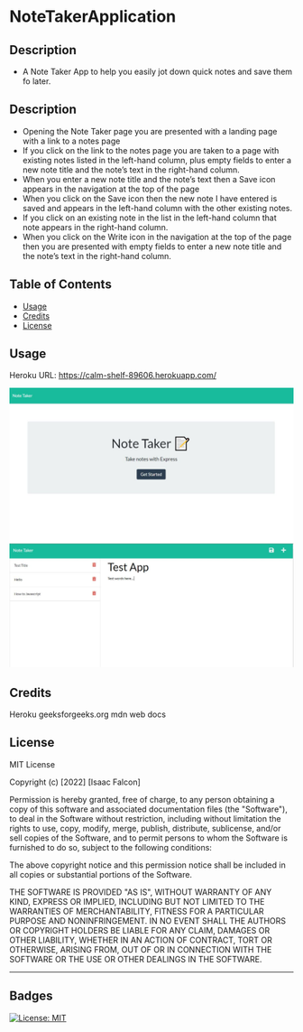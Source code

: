 # NoteTakerApplication

## Description

- A Note Taker App to help you easily jot down quick notes and save them fo later.

## Description

- Opening the Note Taker page you are presented with a landing page with a link to a notes page
- If you click on the link to the notes page you are taken to a page with existing notes listed in the left-hand column, plus empty fields to enter a new note title and the note’s text in the right-hand column.
- When you enter a new note title and the note’s text then a Save icon appears in the navigation at the top of the page
- When you click on the Save icon then the new note I have entered is saved and appears in the left-hand column with the other existing notes.
- If you click on an existing note in the list in the left-hand column that note appears in the right-hand column.
- When you click on the Write icon in the navigation at the top of the page then you are presented with empty fields to enter a new note title and the note’s text in the right-hand column.


## Table of Contents

- [Usage](#usage)
- [Credits](#credits)
- [License](#license)

## Usage

Heroku URL: https://calm-shelf-89606.herokuapp.com/

![alt Website Screenshot](./public/assets/images/Preview1.JPG)
![alt Website Screenshot](./public/assets/images/Preview2.JPG)

## Credits

Heroku
geeksforgeeks.org
mdn web docs


## License

MIT License

Copyright (c) [2022] [Isaac Falcon]

Permission is hereby granted, free of charge, to any person obtaining a copy
of this software and associated documentation files (the "Software"), to deal
in the Software without restriction, including without limitation the rights
to use, copy, modify, merge, publish, distribute, sublicense, and/or sell
copies of the Software, and to permit persons to whom the Software is
furnished to do so, subject to the following conditions:

The above copyright notice and this permission notice shall be included in all
copies or substantial portions of the Software.

THE SOFTWARE IS PROVIDED "AS IS", WITHOUT WARRANTY OF ANY KIND, EXPRESS OR
IMPLIED, INCLUDING BUT NOT LIMITED TO THE WARRANTIES OF MERCHANTABILITY,
FITNESS FOR A PARTICULAR PURPOSE AND NONINFRINGEMENT. IN NO EVENT SHALL THE
AUTHORS OR COPYRIGHT HOLDERS BE LIABLE FOR ANY CLAIM, DAMAGES OR OTHER
LIABILITY, WHETHER IN AN ACTION OF CONTRACT, TORT OR OTHERWISE, ARISING FROM,
OUT OF OR IN CONNECTION WITH THE SOFTWARE OR THE USE OR OTHER DEALINGS IN THE
SOFTWARE.

---

## Badges

[![License: MIT](https://img.shields.io/badge/License-MIT-yellow.svg)](https://opensource.org/licenses/MIT)